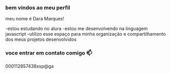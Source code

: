 ### bem vindos ao meu perfil 

 meu nome é Dara Marques!

-estou estudando no alura
-estou me desenvolvendo na linguagem javascript
-utilizo esse espaço para minha organização e compartilhamento dos meus projetos desenvolvidos

### voce entrar em contato comigo 📫

000112857438xsp@ga
